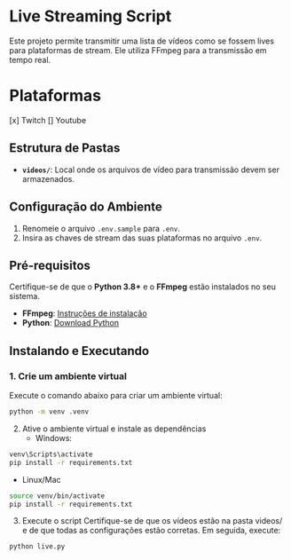 # Live Streaming Script

Este projeto permite transmitir uma lista de vídeos como se fossem lives para plataformas de stream.
Ele utiliza FFmpeg para a transmissão em tempo real.

# Plataformas

[x] Twitch
[] Youtube


## Estrutura de Pastas

- **`videos/`**: Local onde os arquivos de vídeo para transmissão devem ser armazenados.

## Configuração do Ambiente

1. Renomeie o arquivo `.env.sample` para `.env`.
2. Insira as chaves de stream das suas plataformas no arquivo `.env`.

## Pré-requisitos

Certifique-se de que o **Python 3.8+** e o **FFmpeg** estão instalados no seu sistema.

- **FFmpeg**: [Instruções de instalação](https://ffmpeg.org/download.html)
- **Python**: [Download Python](https://www.python.org/downloads/)

## Instalando e Executando

### 1. Crie um ambiente virtual

Execute o comando abaixo para criar um ambiente virtual:

```bash
python -m venv .venv
```

2. Ative o ambiente virtual e instale as dependências
   - Windows:

```bash
venv\Scripts\activate
pip install -r requirements.txt
```

- Linux/Mac

```bash
source venv/bin/activate
pip install -r requirements.txt
```

3. Execute o script
   Certifique-se de que os vídeos estão na pasta videos/ e de que todas as configurações estão corretas. Em seguida, execute:

```bash
python live.py
```
